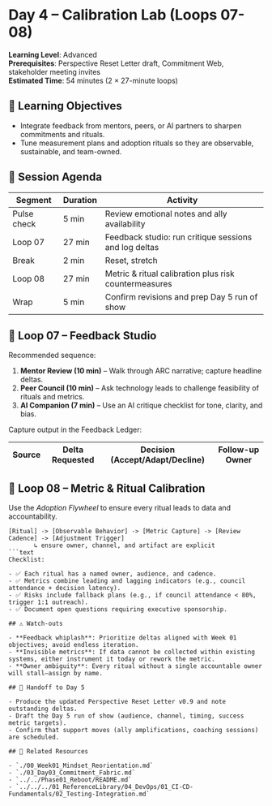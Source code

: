 ﻿# Day 4 – Calibration Lab (Loops 07-08)

**Learning Level**: Advanced  
**Prerequisites**: Perspective Reset Letter draft, Commitment Web, stakeholder meeting invites  
**Estimated Time**: 54 minutes (2 × 27-minute loops)

## 🎯 Learning Objectives

- Integrate feedback from mentors, peers, or AI partners to sharpen commitments and rituals.
- Tune measurement plans and adoption rituals so they are observable, sustainable, and team-owned.

## 🧭 Session Agenda

| Segment | Duration | Activity |
| --- | --- | --- |
| Pulse check | 5 min | Review emotional notes and ally availability |
| Loop 07 | 27 min | Feedback studio: run critique sessions and log deltas |
| Break | 2 min | Reset, stretch |
| Loop 08 | 27 min | Metric & ritual calibration plus risk countermeasures |
| Wrap | 5 min | Confirm revisions and prep Day 5 run of show |

## 📣 Loop 07 – Feedback Studio

Recommended sequence:

1. **Mentor Review (10 min)** – Walk through ARC narrative; capture headline deltas.
2. **Peer Council (10 min)** – Ask technology leads to challenge feasibility of rituals and metrics.
3. **AI Companion (7 min)** – Use an AI critique checklist for tone, clarity, and bias.

Capture output in the Feedback Ledger:

| Source | Delta Requested | Decision (Accept/Adapt/Decline) | Follow-up Owner |
| --- | --- | --- | --- |

## 📏 Loop 08 – Metric & Ritual Calibration

Use the *Adoption Flywheel* to ensure every ritual leads to data and accountability.

```text
[Ritual] -> [Observable Behavior] -> [Metric Capture] -> [Review Cadence] -> [Adjustment Trigger]
       ↳ ensure owner, channel, and artifact are explicit
```text
Checklist:

- ✅ Each ritual has a named owner, audience, and cadence.
- ✅ Metrics combine leading and lagging indicators (e.g., council attendance + decision latency).
- ✅ Risks include fallback plans (e.g., if council attendance < 80%, trigger 1:1 outreach).
- ✅ Document open questions requiring executive sponsorship.

## ⚠️ Watch-outs

- **Feedback whiplash**: Prioritize deltas aligned with Week 01 objectives; avoid endless iteration.
- **Invisible metrics**: If data cannot be collected within existing systems, either instrument it today or rework the metric.
- **Owner ambiguity**: Every ritual without a single accountable owner will stall—assign by name.

## 🔄 Handoff to Day 5

- Produce the updated Perspective Reset Letter v0.9 and note outstanding deltas.
- Draft the Day 5 run of show (audience, channel, timing, success metric targets).
- Confirm that support moves (ally amplifications, coaching sessions) are scheduled.

## 🔗 Related Resources

- `./00_Week01_Mindset_Reorientation.md`
- `./03_Day03_Commitment_Fabric.md`
- `../../Phase01_Reboot/README.md`
- `../../../01_ReferenceLibrary/04_DevOps/01_CI-CD-Fundamentals/02_Testing-Integration.md`
